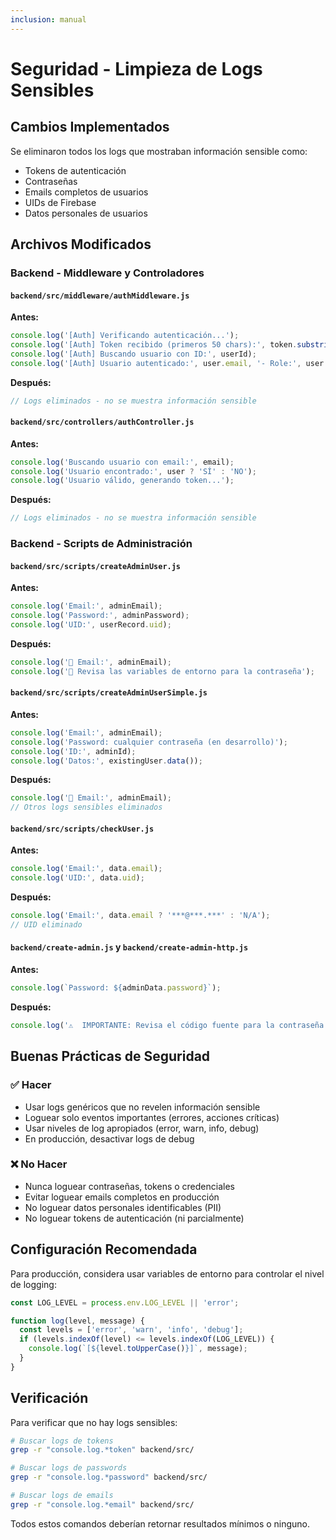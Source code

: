 ```yaml
---
inclusion: manual
---
```


# Seguridad - Limpieza de Logs Sensibles

## Cambios Implementados

Se eliminaron todos los logs que mostraban información sensible como:
- Tokens de autenticación
- Contraseñas
- Emails completos de usuarios
- UIDs de Firebase
- Datos personales de usuarios

## Archivos Modificados

### Backend - Middleware y Controladores

#### `backend/src/middleware/authMiddleware.js`
**Antes:**
```javascript
console.log('[Auth] Verificando autenticación...');
console.log('[Auth] Token recibido (primeros 50 chars):', token.substring(0, 50) + '...');
console.log('[Auth] Buscando usuario con ID:', userId);
console.log('[Auth] Usuario autenticado:', user.email, '- Role:', user.role);
```

**Después:**
```javascript
// Logs eliminados - no se muestra información sensible
```

#### `backend/src/controllers/authController.js`
**Antes:**
```javascript
console.log('Buscando usuario con email:', email);
console.log('Usuario encontrado:', user ? 'SÍ' : 'NO');
console.log('Usuario válido, generando token...');
```

**Después:**
```javascript
// Logs eliminados - no se muestra información sensible
```

### Backend - Scripts de Administración

#### `backend/src/scripts/createAdminUser.js`
**Antes:**
```javascript
console.log('Email:', adminEmail);
console.log('Password:', adminPassword);
console.log('UID:', userRecord.uid);
```

**Después:**
```javascript
console.log('📧 Email:', adminEmail);
console.log('🔑 Revisa las variables de entorno para la contraseña');
```

#### `backend/src/scripts/createAdminUserSimple.js`
**Antes:**
```javascript
console.log('Email:', adminEmail);
console.log('Password: cualquier contraseña (en desarrollo)');
console.log('ID:', adminId);
console.log('Datos:', existingUser.data());
```

**Después:**
```javascript
console.log('📧 Email:', adminEmail);
// Otros logs sensibles eliminados
```

#### `backend/src/scripts/checkUser.js`
**Antes:**
```javascript
console.log('Email:', data.email);
console.log('UID:', data.uid);
```

**Después:**
```javascript
console.log('Email:', data.email ? '***@***.***' : 'N/A');
// UID eliminado
```

#### `backend/create-admin.js` y `backend/create-admin-http.js`
**Antes:**
```javascript
console.log(`Password: ${adminData.password}`);
```

**Después:**
```javascript
console.log('⚠️  IMPORTANTE: Revisa el código fuente para la contraseña inicial.');
```

## Buenas Prácticas de Seguridad

### ✅ Hacer
- Usar logs genéricos que no revelen información sensible
- Loguear solo eventos importantes (errores, acciones críticas)
- Usar niveles de log apropiados (error, warn, info, debug)
- En producción, desactivar logs de debug

### ❌ No Hacer
- Nunca loguear contraseñas, tokens o credenciales
- Evitar loguear emails completos en producción
- No loguear datos personales identificables (PII)
- No loguear tokens de autenticación (ni parcialmente)

## Configuración Recomendada

Para producción, considera usar variables de entorno para controlar el nivel de logging:

```javascript
const LOG_LEVEL = process.env.LOG_LEVEL || 'error';

function log(level, message) {
  const levels = ['error', 'warn', 'info', 'debug'];
  if (levels.indexOf(level) <= levels.indexOf(LOG_LEVEL)) {
    console.log(`[${level.toUpperCase()}]`, message);
  }
}
```

## Verificación

Para verificar que no hay logs sensibles:

```bash
# Buscar logs de tokens
grep -r "console.log.*token" backend/src/

# Buscar logs de passwords
grep -r "console.log.*password" backend/src/

# Buscar logs de emails
grep -r "console.log.*email" backend/src/
```

Todos estos comandos deberían retornar resultados mínimos o ninguno.
